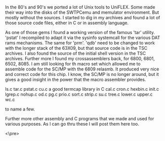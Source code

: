 In the 80's and 90's we ported a lot of Unix tools to UniFLEX. Some made their way into the disks of the 
SWTPCemu and memulator environment. But mostly without the sources. I started to dig in my archives and 
found a lot of those source code files, either in C or in assembly language.

As one of those gems I found a working version of the famous 'tar' utility. 'pstat' I recompiled to adapt it via the sysinfo 
systemcall for the various DAT rams mechanisms. The same for 'prm'. 'qdb' need to be changed to work with the longer stack
of the 63X09, but that source code is in the TSC archives. I also found the source of the initial shell version in the TSC
archives. 
Further more I found my crossassemblers back, for 6800, 6801, 6502, 8085. I am still looking for th macro set which allowed
me to assemble code for the SC/MP with the 6809 relasmb. It produced very nice and correct code for this chip. 
I know, the SC/MP is no longer around, but it gives a good insight in the power that the macro assembler provides.

</pre>
ls.c
tar.c
pstat.c
cu.c
a good termcap library in C
cal.c
cron.c
hexbin.c
init.c
lgrep.c
nohup.c
od.c
pg.c
prio.c
sort.c
strip.c
su.c
tree.c
lower.c 
upper.c
wc.c

to name a few. 

Further more other assembly and C programs that we made and used for various purposes. As I can go thru these I will post 
them here too.

<\pre>

